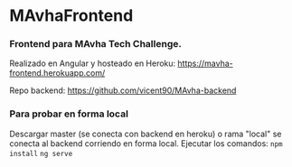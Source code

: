 # MAvhaFrontend

### Frontend para MAvha Tech Challenge.
Realizado en Angular y hosteado en Heroku: https://mavha-frontend.herokuapp.com/

Repo backend: https://github.com/vicent90/MAvha-backend

### Para probar en forma local
Descargar master (se conecta con backend en heroku) o rama "local" se conecta al backend corriendo en forma local.
Ejecutar los comandos: 
`npm install`
`ng serve`
